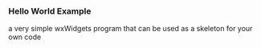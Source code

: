 ### Hello World Example

a very simple wxWidgets program that can be used as a skeleton for your own code
